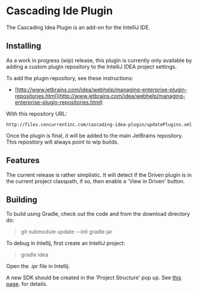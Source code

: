 # Cascading Ide Plugin

The Cascading Idea Plugin is an add-on for the IntelliJ IDE. 

## Installing

As a work in progress (wip) release, this plugin is currently only available by adding a custom plugin repository to
the IntelliJ IDEA project settings.

To add the plugin repository, see these instructions:

  * [http://www.jetbrains.com/idea/webhelp/managing-enterprise-plugin-repositories.html](http://www.jetbrains.com/idea/webhelp/managing-enterprise-plugin-repositories.html)

With this repository URL:
    
    http://files.concurrentinc.com/cascading-idea-plugin/updatePlugins.xml    
    
Once the plugin is final, it will be added to the main JetBrains repository. This repository will always point to 
wip builds.

## Features

The current release is rather simplistic. It will detect if the Driven plugin is in the current project classpath,
if so, then enable a 'View in Driven' button.

## Building

To build using Gradle, check out the code and from the download directory do:

  > git submodule update --init
  > gradle jar
 
To debug in Intellij, first create an IntelliJ project:
 
  > gradle idea
  
Open the .ipr file in Intellij. 

A new SDK should be created in the 'Project Structure' pop up. See 
[this page](http://confluence.jetbrains.com/display/IDEADEV/Getting+Started+with+Plugin+Development#GettingStartedwithPluginDevelopment-anchor2).
for details.




